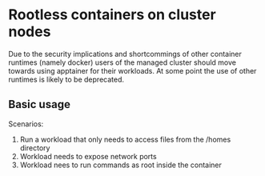 # Rootless containers on cluster nodes

Due to the security implications and shortcommings of other container runtimes (namely docker) users of the managed cluster should move towards using apptainer for their workloads.
At some point the use of other runtimes is likely to be deprecated.

## Basic usage

Scenarios:

1. Run a workload that only needs to access files from the /homes directory
2. Workload needs to expose network ports
3. Workload nees to run commands as root inside the container
